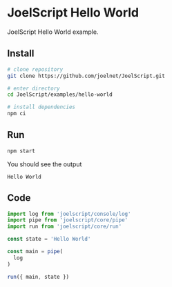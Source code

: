 # JoelScript Hello World

JoelScript Hello World example.

## Install

```bash
# clone repository
git clone https://github.com/joelnet/JoelScript.git

# enter directory
cd JoelScript/examples/hello-world

# install dependencies
npm ci
```

## Run

```bash
npm start
```

You should see the output

```
Hello World
```

## Code

```javascript
import log from 'joelscript/console/log'
import pipe from 'joelscript/core/pipe'
import run from 'joelscript/core/run'

const state = 'Hello World'

const main = pipe(
  log
)

run({ main, state })
```